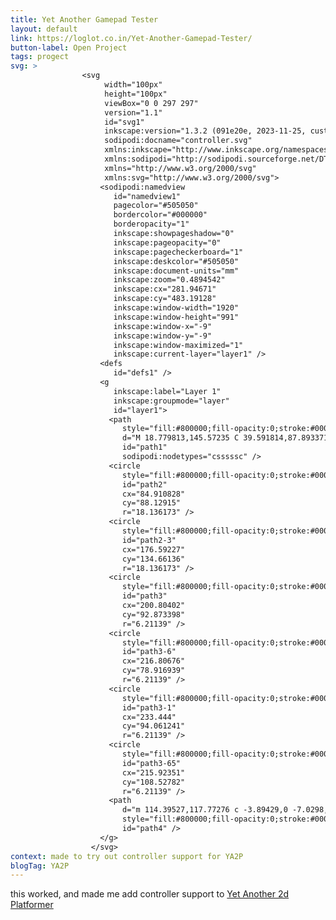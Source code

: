 ```yaml
---
title: Yet Another Gamepad Tester
layout: default
link: https://loglot.co.in/Yet-Another-Gamepad-Tester/
button-label: Open Project
tags: progect
svg: >                     
                <svg
                     width="100px"
                     height="100px"
                     viewBox="0 0 297 297"
                     version="1.1"
                     id="svg1"
                     inkscape:version="1.3.2 (091e20e, 2023-11-25, custom)"
                     sodipodi:docname="controller.svg"
                     xmlns:inkscape="http://www.inkscape.org/namespaces/inkscape"
                     xmlns:sodipodi="http://sodipodi.sourceforge.net/DTD/sodipodi-0.dtd"
                     xmlns="http://www.w3.org/2000/svg"
                     xmlns:svg="http://www.w3.org/2000/svg">
                    <sodipodi:namedview
                       id="namedview1"
                       pagecolor="#505050"
                       bordercolor="#000000"
                       borderopacity="1"
                       inkscape:showpageshadow="0"
                       inkscape:pageopacity="0"
                       inkscape:pagecheckerboard="1"
                       inkscape:deskcolor="#505050"
                       inkscape:document-units="mm"
                       inkscape:zoom="0.4894542"
                       inkscape:cx="281.94671"
                       inkscape:cy="483.19128"
                       inkscape:window-width="1920"
                       inkscape:window-height="991"
                       inkscape:window-x="-9"
                       inkscape:window-y="-9"
                       inkscape:window-maximized="1"
                       inkscape:current-layer="layer1" />
                    <defs
                       id="defs1" />
                    <g
                       inkscape:label="Layer 1"
                       inkscape:groupmode="layer"
                       id="layer1">
                      <path
                         style="fill:#800000;fill-opacity:0;stroke:#000000;stroke-width:9.80056;stroke-linecap:round;stroke-linejoin:round;stroke-dasharray:none"
                         d="M 18.779813,145.57235 C 39.591814,87.893371 21.180651,46.104106 145.43571,43.674757 c 118.53448,-2.317507 96.27845,31.293342 124.87201,94.762053 24.79978,55.04766 18.09083,89.19428 -29.1368,90.97816 -51.69582,1.95267 -3.56778,-60.65212 -88.00503,-61.24673 C 68.728618,167.57359 99.649311,230.00961 50.889763,229.41497 2.1302146,228.82035 5.6979847,197.89966 18.779813,145.57235 Z"
                         id="path1"
                         sodipodi:nodetypes="csssssc" />
                      <circle
                         style="fill:#800000;fill-opacity:0;stroke:#000000;stroke-width:9.80056;stroke-linecap:round;stroke-linejoin:round;stroke-dasharray:none"
                         id="path2"
                         cx="84.910828"
                         cy="88.12915"
                         r="18.136173" />
                      <circle
                         style="fill:#800000;fill-opacity:0;stroke:#000000;stroke-width:9.80056;stroke-linecap:round;stroke-linejoin:round;stroke-dasharray:none"
                         id="path2-3"
                         cx="176.59227"
                         cy="134.66136"
                         r="18.136173" />
                      <circle
                         style="fill:#800000;fill-opacity:0;stroke:#000000;stroke-width:6.29999;stroke-linecap:round;stroke-linejoin:round;stroke-dasharray:none"
                         id="path3"
                         cx="200.80402"
                         cy="92.873398"
                         r="6.21139" />
                      <circle
                         style="fill:#800000;fill-opacity:0;stroke:#000000;stroke-width:6.29999;stroke-linecap:round;stroke-linejoin:round;stroke-dasharray:none"
                         id="path3-6"
                         cx="216.80676"
                         cy="78.916939"
                         r="6.21139" />
                      <circle
                         style="fill:#800000;fill-opacity:0;stroke:#000000;stroke-width:6.29999;stroke-linecap:round;stroke-linejoin:round;stroke-dasharray:none"
                         id="path3-1"
                         cx="233.444"
                         cy="94.061241"
                         r="6.21139" />
                      <circle
                         style="fill:#800000;fill-opacity:0;stroke:#000000;stroke-width:6.29999;stroke-linecap:round;stroke-linejoin:round;stroke-dasharray:none"
                         id="path3-65"
                         cx="215.92351"
                         cy="108.52782"
                         r="6.21139" />
                      <path
                         d="m 114.39527,117.77276 c -3.89429,0 -7.0298,3.13472 -7.0298,7.029 v 3.51965 h -4.1347 c -3.777055,0 -6.817927,3.04087 -6.817927,6.81791 0,3.77705 3.040872,6.81793 6.817927,6.81793 h 4.1347 v 3.93311 c 0,3.89429 3.1355,7.029 7.0298,7.029 3.89429,0 7.029,-3.13471 7.029,-7.029 v -3.93311 h 4.96244 c 3.77706,0 6.81713,-3.04087 6.81713,-6.81793 0,-3.77706 -3.04007,-6.81791 -6.81713,-6.81791 h -4.96244 v -3.51965 c 0,-3.89428 -3.13472,-7.029 -7.029,-7.029 z"
                         style="fill:#800000;fill-opacity:0;stroke:#000000;stroke-width:7.91025;stroke-linecap:round;stroke-linejoin:round;stroke-dasharray:none"
                         id="path4" />
                    </g>
                  </svg>
context: made to try out controller support for YA2P
blogTag: YA2P
---
```

this worked, and made me add controller support to [Yet Another 2d Platformer](./100YA2P.html)